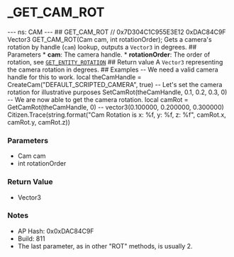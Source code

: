 # _GET_CAM_ROT

--- ns: CAM --- ## GET_CAM_ROT  // 0x7D304C1C955E3E12 0xDAC84C9F Vector3 GET_CAM_ROT(Cam cam, int rotationOrder);  Gets a camera's rotation by handle (`cam`) lookup, outputs a `Vector3` in degrees.  ## Parameters * **cam**: The camera handle. * **rotationOrder**: The order of rotation, see [`GET_ENTITY_ROTATION`](#_0xAFBD61CC738D9EB9)  ## Return value A `Vector3` representing the camera rotation in degrees.  ## Examples -- We need a valid camera handle for this to work. local theCamHandle = CreateCam("DEFAULT_SCRIPTED_CAMERA", true)  -- Let's set the camera rotation for illustrative purposes SetCamRot(theCamHandle, 0.1, 0.2, 0.3, 0)  -- We are now able to get the camera rotation. local camRot = GetCamRot(theCamHandle, 0) -- vector3(0.100000, 0.200000, 0.300000) Citizen.Trace(string.format("Cam Rotation is x: %f, y: %f, z: %f", camRot.x, camRot.y, camRot.z))

### Parameters
* Cam cam
* int rotationOrder

### Return Value
* Vector3

### Notes
* AP Hash: 0x0xDAC84C9F
* Build: 811
* The last parameter, as in other "ROT" methods, is usually 2.

